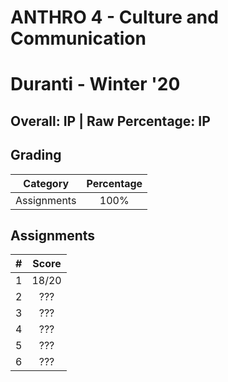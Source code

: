 # ANTHRO 4 - Culture and Communication
# Duranti - Winter '20

## Overall: IP | Raw Percentage: IP

## Grading
| Category | Percentage |
|:---:|:---:|
| Assignments | 100% |

## Assignments
| # | Score |
|:---|:---:|
| 1 | 18/20 |
| 2 | ??? |
| 3 | ??? |
| 4 | ??? |
| 5 | ??? |
| 6 | ??? |
